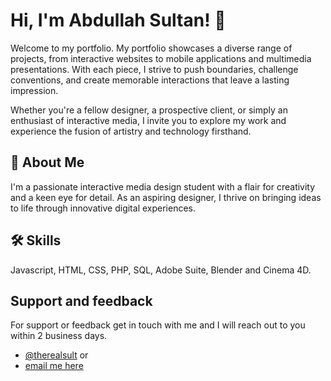 # Hi, I'm Abdullah Sultan! 👋


Welcome to my portfolio. My portfolio showcases a diverse range of projects, from interactive websites to mobile applications and multimedia presentations. With each piece, I strive to push boundaries, challenge conventions, and create memorable interactions that leave a lasting impression.

Whether you're a fellow designer, a prospective client, or simply an enthusiast of interactive media, I invite you to explore my work and experience the fusion of artistry and technology firsthand.


## 🚀 About Me
I'm a passionate interactive media design student with a flair for creativity and a keen eye for detail. As an aspiring designer, I thrive on bringing ideas to life through innovative digital experiences.
## 🛠 Skills
Javascript, HTML, CSS, PHP, SQL, Adobe Suite, Blender and Cinema 4D.





## Support and feedback

For support or feedback get in touch with me and I will reach out to you within 2 business days.
- [@therealsult](https://www.github.com/therealsult)
  or
- [email me here](mailto:asultan.london@gmail.com)

